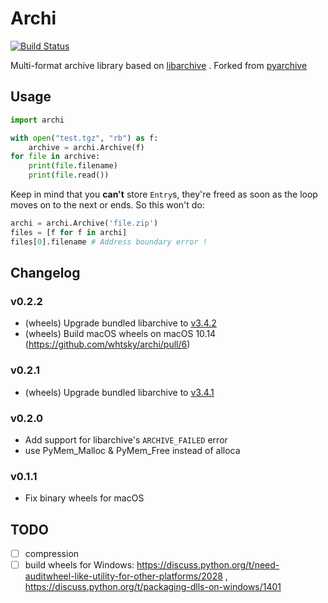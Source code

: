 # Archi

[![Build Status](https://whtsky.visualstudio.com/archi/_apis/build/status/whtsky.archi?branchName=master)](https://whtsky.visualstudio.com/archi/_build/latest?definitionId=2&branchName=master)

Multi-format archive library based on [libarchive](https://github.com/libarchive/libarchive) . Forked from [pyarchive](https://github.com/tailhook/pyarchive)

## Usage

```python
import archi

with open("test.tgz", "rb") as f:
    archive = archi.Archive(f)
for file in archive:
    print(file.filename)
    print(file.read())
```

Keep in mind that you **can't** store `Entry`s, they're freed as soon as the loop moves on to the next or ends. So this won't do:

```python
archi = archi.Archive('file.zip')
files = [f for f in archi]
files[0].filename # Address boundary error !
```

## Changelog

### v0.2.2

- (wheels) Upgrade bundled libarchive to [v3.4.2](https://github.com/libarchive/libarchive/releases/tag/v3.4.2)
- (wheels) Build macOS wheels on macOS 10.14 (https://github.com/whtsky/archi/pull/6)

### v0.2.1

- (wheels) Upgrade bundled libarchive to [v3.4.1](https://github.com/libarchive/libarchive/releases/tag/v3.4.1)

### v0.2.0

- Add support for libarchive's `ARCHIVE_FAILED` error
- use PyMem_Malloc & PyMem_Free instead of alloca

### v0.1.1

- Fix binary wheels for macOS

## TODO

- [ ] compression
- [ ] build wheels for Windows: https://discuss.python.org/t/need-auditwheel-like-utility-for-other-platforms/2028 , https://discuss.python.org/t/packaging-dlls-on-windows/1401
